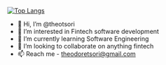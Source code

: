 [![Top Langs](https://github-readme-stats.vercel.app/api/top-langs/?username=theotsori&layout=compact)](https://github.com/theotsori)
<br>
- 👋 Hi, I’m @theotsori
- 👀 I’m interested in Fintech software development
- 🌱 I’m currently learning Software Engineering
- 💞️ I’m looking to collaborate on anything fintech
- 📫 Reach me - theodoretsori@gmail.com

<!---
theotsori/theotsori is a ✨ special ✨ repository.
--->
